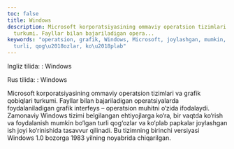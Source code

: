```yaml
---
toc: false
title: Windows
description: Microsoft korporatsiyasining ommaviy operatsion tizimlari va grafik qobiqlari
  turkumi. Fayllar bilan bajariladigan opera...
keywords: "operatsion, grafik, Windows, Microsoft, joylashgan, mumkin, bo\u2018lgan,
  turli, qog\u2018ozlar, ko\u2018plab"
---
```


Ingliz tilida:
:   Windows

Rus tilida:
:   Windows

Microsoft korporatsiyasining ommaviy operatsion tizimlari va grafik qobiqlari turkumi. Fayllar bilan bajariladigan operatsiyalarda foydalaniladigan grafik interfeys – operatsion muhitni o‘zida ifodalaydi. Zamonaviy Windows tizimi belgilangan ehtiyojlarga ko‘ra, bir vaqtda ko‘rish va foydalanish mumkin bo‘lgan turli qog‘ozlar va ko‘plab papkalar joylashgan ish joyi ko‘rinishida tasavvur qilinadi. Bu tizimning birinchi versiyasi Windows 1.0 bozorga 1983 yilning noyabrida chiqarilgan.